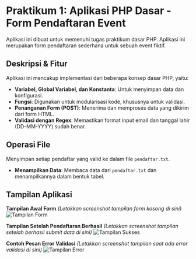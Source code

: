 # Praktikum 1: Aplikasi PHP Dasar - Form Pendaftaran Event 
Aplikasi ini dibuat untuk memenuhi tugas praktikum dasar PHP. Aplikasi ini merupakan form pendaftaran sederhana untuk sebuah event fiktif. 

## Deskripsi & Fitur 
Aplikasi ini mencakup implementasi dari beberapa konsep dasar PHP, yaitu: 
- **Variabel, Global Variabel, dan Konstanta**: Untuk menyimpan data dan konfigurasi. 
- **Fungsi**: Digunakan untuk modularisasi kode, khususnya untuk validasi. 
- **Penanganan Form (POST)**: Menerima dan memproses data yang dikirim dari form HTML. 
- **Validasi dengan Regex**: Memastikan format input email dan tanggal lahir (DD-MM-YYYY) sudah benar. 

## Operasi File
Menyimpan setiap pendaftar yang valid ke dalam file `pendaftar.txt`. 
- **Menampilkan Data**: Membaca data dari `pendaftar.txt` dan menampilkannya dalam bentuk tabel. 
 
## Tampilan Aplikasi 
**Tampilan Awal Form** 
*(Letakkan screenshot tampilan form kosong di sini)* 
![Tampilan Form](link_ke_screenshot_anda.png) 
 
**Tampilan Setelah Pendaftaran Berhasil** 
*(Letakkan screenshot tampilan setelah berhasil submit data di sini)* 
![Tampilan Sukses](link_ke_screenshot_anda_2.png) 
 
**Contoh Pesan Error Validasi** 
*(Letakkan screenshot tampilan saat ada error validasi di sini)* 
![Tampilan Error](link_ke_screenshot_anda_3.png) 